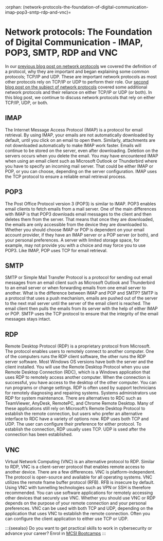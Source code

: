 :orphan:
(network-protocols-the-foundation-of-digital-communication-imap-pop3-smtp-rdp-and-vnc)=
# Network protocols: The Foundation of Digital Communication - IMAP, POP3, SMTP, RDP and VNC
 

In our [previous blog post on network protocols](network-protocols-the-foundation-of-digital-communication-tcp-udp) we covered the definition of a protocol, why they are important and began explaining some common protocols; TCP/IP and UDP. These are important network protocols as most other protocols rely on TCP/IP or UDP to perform their role. Our [second blog post on the subject of network protocols](network-protocols-the-foundation-of-digital-communication-arp-dns-dhcp-http-and-ftp) covered some additional network protocols and their reliance on either TCP/IP or UDP (or both). In this blog post, we continue to discuss network protocols that rely on either TCP/IP, UDP, or both.

## IMAP
The Internet Message Access Protocol (IMAP) is a protocol for email retrieval. By using IMAP, your emails are not automatically downloaded by default, until you click on an email to open them. Similarly, attachments are not downloaded automatically to make IMAP work faster. Emails will continue to be stored on the server, even after downloading. Deletion on the servers occurs when you delete the email. You may have encountered IMAP when using an email client such as Microsoft Outlook or Thunderbird where you have to specify an incoming mail server. That could be either IMAP or POP, or you can choose, depending on the server configuration. IMAP uses the TCP protocol to ensure a reliable email retrieval process.

## POP3
The Post Office Protocol version 3 (POP3) is similar to IMAP. POP3 enables email clients to fetch emails from a mail server. One of the main differences with IMAP is that POP3 downloads email messages to the client and then deletes them from the server. That means that once they are downloaded, the emails are only accessible from the device they are downloaded to. Whether you should choose IMAP or POP is dependent on your email account provider, if they have an IMAP server or a POP server (or both), and your personal preferences. A server with limited storage space, for example, may not provide you with a choice and may force you to use POP3. Like IMAP, POP uses TCP for email retrieval.

## SMTP
SMTP or Simple Mail Transfer Protocol is a protocol for sending out email messages from an email client such as Microsoft Outlook and Thunderbird to an email server or when forwarding emails from one email server to another. What is the difference between IMAP and POP and SMTP? SMTP is a protocol that uses a push mechanism, emails are pushed out of the server to the next mail server until the server of the email client is reached. The email client then pulls the emails from its server with the help of either IMAP or POP. SMTP uses the TCP protocol to ensure that the integrity of the email messages stays intact.

## RDP
Remote Desktop Protocol (RDP) is a proprietary protocol from Microsoft. The protocol enables users to remotely connect to another computer. One of the computers runs the RDP client software, the other runs the RDP server software. Most Windows OS versions have both the server and the client installed. You will use the Remote Desktop Protocol when you use Remote Desktop Connection (RDC), which is a Windows application that uses RDP to remotely access another computer. When the connection is successful, you have access to the desktop of the other computer. You can run programs or change settings. RDP is often used by support technicians for remotely diagnosing and repairing systems. Systems administrators use RDP for system maintenance. There are alternatives to RDC such as TeamViewer, AnyDesk, RemotePC, and Chrome Remote Desktop. Many of these applications still rely on Microsoft’s Remote Desktop Protocol to establish the remote connection, but users who prefer an alternative interface to RDC have a variety of options now. RDP uses both TCP and UDP. The user can configure their preference for either protocol. To establish the connection, RDP usually uses TCP. UDP is used after the connection has been established.

## VNC
Virtual Network Computing (VNC) is an alternative protocol to RDP. Similar to RDP, VNC is a client-server protocol that enables remote access to another device. There are a few differences. VNC is platform-independent. The protocol is open-source and available for all operating systems. VNC utilizes the remote frame buffer protocol (RFB). RFB is insecure by default. Using VNC with tunnelling technologies such as VPN or SSH is therefore recommended. You can use software applications for remotely accessing other devices that securely use VNC. Whether you should use VNC or RDP depends on the purpose of your remote connection and your personal preferences. VNC can be used with both TCP and UDP, depending on the application that uses VNC to establish the remote connection. Often you can configure the client application to either use TCP or UDP.

:::{seealso}
Do you want to get practical skills to work in cybersecurity or advance your career? Enrol in [MCSI Bootcamps](https://www.mosse-institute.com/bootcamps.html)
:::